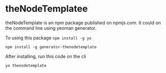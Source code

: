 # theNodeTemplatee
theNodeTemplate is an npm package published on npmjs.com. It could on the command line using yeoman generator.

To using this package
`npm install -g yo`

`npm install -g generator-thenodetemplate`

After installing, run this code on the cli

`yo thenodetemplate`

